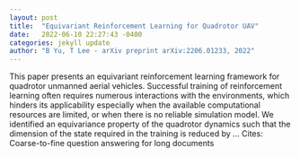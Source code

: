 ```yaml
---
layout: post
title:  "Equivariant Reinforcement Learning for Quadrotor UAV"
date:   2022-06-10 22:27:43 -0400
categories: jekyll update
author: "B Yu, T Lee - arXiv preprint arXiv:2206.01233, 2022"
---
```

This paper presents an equivariant reinforcement learning framework for quadrotor unmanned aerial vehicles. Successful training of reinforcement learning often requires numerous interactions with the environments, which hinders its applicability especially when the available computational resources are limited, or when there is no reliable simulation model. We identified an equivariance property of the quadrotor dynamics such that the dimension of the state required in the training is reduced by …
Cites: ‪Coarse-to-fine question answering for long documents‬  